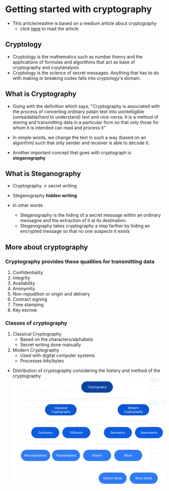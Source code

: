 # Getting started with **cryptography**
- This article/readme is based on a medium article about cryptography
    - click [here](https://medium.com/@nshani/getting-started-with-cryptography-and-key-concepts-5e89c7687939) to read the article
## Cryptology
- Cryptology is the mathematics such as number theory and the applications of formulas and algorithms that act as base of cryptography and crpytanalysis
- Cryptology is the science of secret messages. Anything that has to do with making or breaking codes falls into cryptology's domain.

## What is Cryptography
- Going with the definition which says,
"Cryptography is associated with the process of converting ordinary palain text into unintelligible (unreadable/hard to understand) text and vice-versa.
It is a method of storing and transmitting data in a particular form so that only those for whom it is intended can read and process it"

- In simple words, we change the text in such a way (based on an algorithm) such that only sender and receiver is able to decode it.
- Another important concept that goes with cryptograph is **steganography**

## What is Steganography
- Cryptography -> secret writing
- Steganography  **hidden writing**

- In other words
    - Steganography is the hiding of a secret message within an ordinary messagne and the extraction of it at its destination.
    - Steganography takes cryptography a step farther by hiding an encrypted message so that no one suspects it exists

## More about **cryptography**
### Cryptography provides these qualities for transmitting data
1. Confidentiality
2. Integrity
3. Availability
4. Anonymity
5. Non-repudition or origin and delivery
6. Contract signing
7. Time stamping
8. Key escrow

### Classes of cryptography
1. Classical Cryptography
    - Based on the characters/alphabets
    - Secret writing done manually
2. Modern Cryptography
    - Used with digital computer systems
    - Processes bits/bytes
- Distribution of cryptography considering the history and method of the cryptography
![cryptodiagram](cryptodiagram.png)